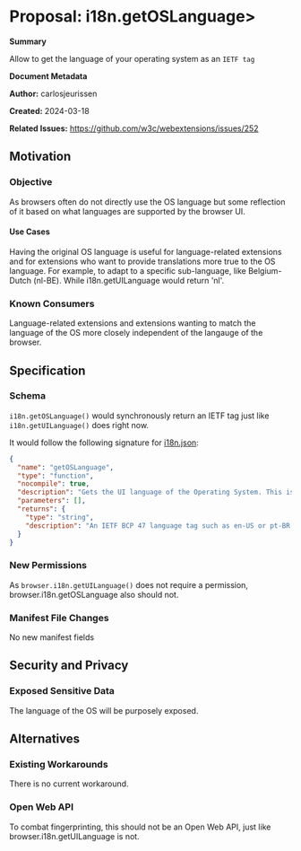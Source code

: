 # Proposal: i18n.getOSLanguage>

**Summary**

Allow to get the language of your operating system as an `IETF tag`

**Document Metadata**

**Author:** carlosjeurissen

**Created:** 2024-03-18

**Related Issues:** https://github.com/w3c/webextensions/issues/252

## Motivation

### Objective

As browsers often do not directly use the OS language but some reflection of it based on what languages are supported by the browser UI.

#### Use Cases

Having the original OS language is useful for language-related extensions and for extensions who want to provide translations more true to the OS language. For example, to adapt to a specific sub-language, like Belgium-Dutch (nl-BE). While i18n.getUILanguage would return 'nl'.

### Known Consumers

Language-related extensions and extensions wanting to match the language of the OS more closely independent of the langauge of the browser.

## Specification

### Schema

`i18n.getOSLanguage()` would synchronously return an IETF tag just like `i18n.getUILanguage()` does right now.

It would follow the following signature for [i18n.json](https://chromium.googlesource.com/chromium/src/+/refs/heads/main/extensions/common/api/i18n.json):


```json
{
  "name": "getOSLanguage",
  "type": "function",
  "nocompile": true,
  "description": "Gets the UI language of the Operating System. This is different from $(ref:i18n.getUILanguage) which returns the UI language of the web browser.",
  "parameters": [],
  "returns": {
    "type": "string",
    "description": "An IETF BCP 47 language tag such as en-US or pt-BR."
  }
}
```

### New Permissions

As `browser.i18n.getUILanguage()` does not require a permission, browser.i18n.getOSLanguage also should not.

### Manifest File Changes

No new manifest fields

## Security and Privacy

### Exposed Sensitive Data

The language of the OS will be purposely exposed.

## Alternatives

### Existing Workarounds

There is no current workaround.

### Open Web API

To combat fingerprinting, this should not be an Open Web API, just like browser.i18n.getUILanguage is not.
